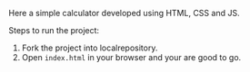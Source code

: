 Here a simple calculator developed using HTML, CSS and JS.

Steps to run the project:

1. Fork the project into localrepository.
2. Open `index.html` in your browser and your are good to go.

